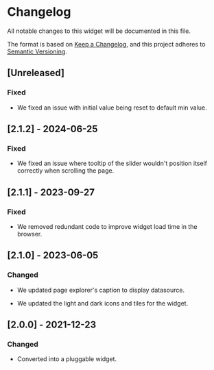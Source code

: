 # Changelog

All notable changes to this widget will be documented in this file.

The format is based on [Keep a Changelog](https://keepachangelog.com/en/1.0.0/), and this project adheres to [Semantic Versioning](https://semver.org/spec/v2.0.0.html).

## [Unreleased]

### Fixed

-   We fixed an issue with initial value being reset to default min value.

## [2.1.2] - 2024-06-25

### Fixed

-   We fixed an issue where tooltip of the slider wouldn't position itself correctly when scrolling the page.

## [2.1.1] - 2023-09-27

### Fixed

-   We removed redundant code to improve widget load time in the browser.

## [2.1.0] - 2023-06-05

### Changed

-   We updated page explorer's caption to display datasource.

-   We updated the light and dark icons and tiles for the widget.

## [2.0.0] - 2021-12-23

### Changed

-   Converted into a pluggable widget.
